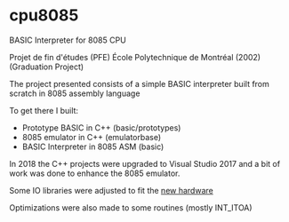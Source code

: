 # cpu8085
BASIC Interpreter for 8085 CPU

Projet de fin d'études (PFE) École Polytechnique de Montréal (2002)
(Graduation Project)

The project presented consists of a simple BASIC interpreter built from scratch in 8085 assembly language

To get there I built:
- Prototype BASIC in C++ (basic/prototypes)
- 8085 emulator in C++ (emulatorbase)
- BASIC Interpreter in 8085 ASM (basic)

In 2018 the C++ projects were upgraded to Visual Studio 2017 and a bit of work was done to enhance the 8085 emulator.

Some IO libraries were adjusted to fit the [new hardware](https://github.com/hotkeysoft/cpu8085-kicad)

Optimizations were also made to some routines (mostly INT_ITOA)
